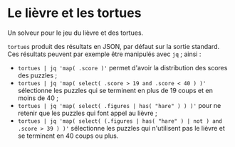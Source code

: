 # Le lièvre et les tortues

Un solveur pour le jeu du lièvre et des tortues.

`tortues` produit des résultats en JSON, par défaut sur la sortie
standard. Ces résultats peuvent par exemple être manipulés avec
`jq` ; ainsi :
* `tortues | jq 'map( .score )'` permet d'avoir la distribution des
  scores des puzzles ;
* `tortues | jq 'map( select( .score > 19 and .score < 40 ) )'`
  sélectionne les puzzles qui se terminent en plus de 19 coups et en
  moins de 40 ;
* `tortues | jq 'map( select( .figures | has( "hare" ) ) )'` pour ne
  retenir que les puzzles qui font appel au lièvre ;
* `tortues | jq 'map( select( (.figures | has( "hare" ) | not ) and
  .score > 39 ) )'` sélectionne les puzzles qui n'utilisent pas le
  lièvre et se terminent en 40 coups ou plus.
